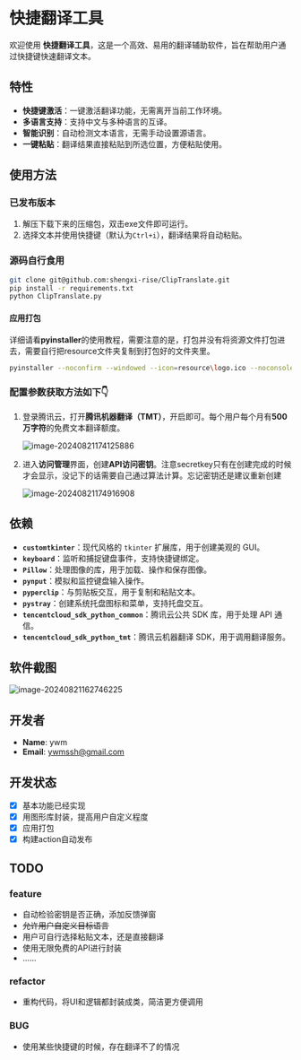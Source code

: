 # 快捷翻译工具

欢迎使用 **快捷翻译工具**，这是一个高效、易用的翻译辅助软件，旨在帮助用户通过快捷键快速翻译文本。

## 特性

- **快捷键激活**：一键激活翻译功能，无需离开当前工作环境。
- **多语言支持**：支持中文与多种语言的互译。
- **智能识别**：自动检测文本语言，无需手动设置源语言。
- **一键粘贴**：翻译结果直接粘贴到所选位置，方便粘贴使用。

## 使用方法

### 已发布版本

1. 解压下载下来的压缩包，双击exe文件即可运行。
2. 选择文本并使用快捷键（默认为`Ctrl+i`），翻译结果将自动粘贴。

### 源码自行食用

```bash
git clone git@github.com:shengxi-rise/ClipTranslate.git
pip install -r requirements.txt
python ClipTranslate.py
```

#### 应用打包

详细请看**pyinstaller**的使用教程，需要注意的是，打包并没有将资源文件打包进去，需要自行把resource文件夹复制到打包好的文件夹里。

```bash
pyinstaller --noconfirm --windowed --icon=resource\logo.ico --noconsole ClipTranslate.py
```

### 配置参数获取方法如下👇

1. 登录腾讯云，打开**腾讯机器翻译（TMT）**，开启即可。每个用户每个月有**500万字符**的免费文本翻译额度。

   ![image-20240821174125886](https://gitee.com/shengxi-rise/img/raw/master/ywmpic/202408211741013.png)

2. 进入**访问管理**界面，创建**API访问密钥**。注意secretkey只有在创建完成的时候才会显示，没记下的话需要自己通过算法计算。忘记密钥还是建议重新创建

   ![image-20240821174916908](https://gitee.com/shengxi-rise/img/raw/master/ywmpic/202408211749038.png)

## 依赖

- **`customtkinter`**：现代风格的 `tkinter` 扩展库，用于创建美观的 GUI。
- **`keyboard`**：监听和捕捉键盘事件，支持快捷键绑定。
- **`Pillow`**：处理图像的库，用于加载、操作和保存图像。
- **`pynput`**：模拟和监控键盘输入操作。
- **`pyperclip`**：与剪贴板交互，用于复制和粘贴文本。
- **`pystray`**：创建系统托盘图标和菜单，支持托盘交互。
- **`tencentcloud_sdk_python_common`**：腾讯云公共 SDK 库，用于处理 API 通信。
- **`tencentcloud_sdk_python_tmt`**：腾讯云机器翻译 SDK，用于调用翻译服务。

## 软件截图

![image-20240821162746225](https://gitee.com/shengxi-rise/img/raw/master/ywmpic/202408211627264.png)

## 开发者

- **Name**: ywm
- **Email**: [ywmssh@gmail.com](mailto:ywmssh@gmail.com)

## 开发状态

- [x] 基本功能已经实现
- [x] 用图形库封装，提高用户自定义程度
- [x] 应用打包
- [x] 构建action自动发布

## TODO

### feature

- 自动检验密钥是否正确，添加反馈弹窗
- ~~允许用户自定义目标语言~~
- 用户可自行选择粘贴文本，还是直接翻译
- 使用无限免费的API进行封装
- ......

### refactor

- 重构代码，将UI和逻辑都封装成类，简洁更方便调用

### BUG

- 使用某些快捷键的时候，存在翻译不了的情况

